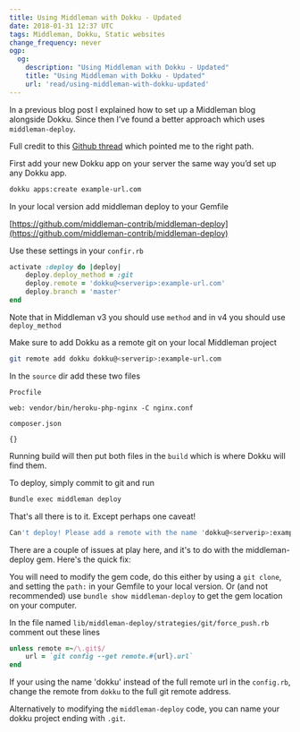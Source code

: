 ```yaml
---
title: Using Middleman with Dokku - Updated
date: 2018-01-31 12:37 UTC
tags: Middleman, Dokku, Static websites
change_frequency: never
ogp:
  og:
    description: "Using Middleman with Dokku - Updated"
    title: "Using Middleman with Dokku - Updated"
    url: 'read/using-middleman-with-dokku-updated'
---
```


In a previous blog post I explained how to set up a Middleman blog alongside Dokku. Since then I’ve found a better approach which uses `middleman-deploy`.

Full credit to this [Github thread](https://github.com/dokku/dokku/issues/1427) which pointed me to the right path.

First add your new Dokku app on your server the same way you’d set up any Dokku app.

```bash
dokku apps:create example-url.com
```

In your local version add middleman deploy to your Gemfile

[https://github.com/middleman-contrib/middleman-deploy](https://github.com/middleman-contrib/middleman-deploy)

Use these settings in your `confir.rb`

```ruby
activate :deploy do |deploy|
	deploy.deploy_method = :git
	deploy.remote = 'dokku@<serverip>:example-url.com'
	deploy.branch = 'master'
end
```

Note that in Middleman v3 you should use `method` and in v4 you should use `deploy_method`

Make sure to add Dokku as a remote git on your local Middleman project

```bash
git remote add dokku dokku@<serverip>:example-url.com
```

In the `source` dir add these two files

`Procfile`

```
web: vendor/bin/heroku-php-nginx -C nginx.conf
```

`composer.json`

```
{}
```

Running build will then put both files in the `build` which is where Dokku will find them.

To deploy, simply commit to git and run 

```bash
Bundle exec middleman deploy
```

That's all there is to it. Except perhaps one caveat!

```bash
Can't deploy! Please add a remote with the name 'dokku@<serverip>:example-url.com' to your repo
```

There are a couple of issues at play here, and it's to do with the middleman-deploy gem. Here's the quick fix:

You will need to modify the gem code, do this either by using a `git clone`, and setting the `path:` in your Gemfile to your local version. Or (and not recommended) use `bundle show middleman-deploy` to get the gem location on your computer.

In the file named `lib/middleman-deploy/strategies/git/force_push.rb` comment out these lines

```ruby
unless remote =~/\.git$/
	url = `git config --get remote.#{url}.url`
end
```

If your using the name 'dokku' instead of the full remote url in the `config.rb`, change the remote from `dokku` to the full git remote address.

Alternatively to modifying the `middleman-deploy` code, you can name your dokku project ending with `.git`.
